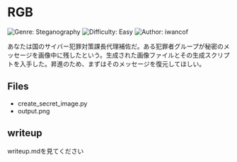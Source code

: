 # RGB
![Genre: Steganography](https://img.shields.io/badge/genre-Steganography-brightgreen?style=for-the-badge)
![Difficulty: Easy](https://img.shields.io/badge/difficulty-Easy-blue?style=for-the-badge)
![Author: iwancof](https://img.shields.io/badge/author-iwancof-lightgrey?style=for-the-badge)

あなたは国のサイバー犯罪対策課長代理補佐だ。ある犯罪者グループが秘密のメッセージを画像中に残したという。生成された画像ファイルとその生成スクリプトを入手した。昇進のため、まずはそのメッセージを復元してほしい。

## Files
- create_secret_image.py
- output.png

## writeup
writeup.mdを見てください


